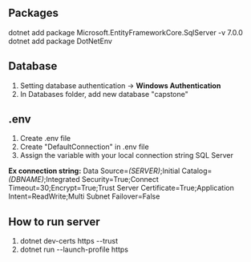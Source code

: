 ## Packages

dotnet add package Microsoft.EntityFrameworkCore.SqlServer -v 7.0.0
dotnet add package DotNetEnv

## Database

1. Setting database authentication -> **Windows Authentication**
2. In Databases folder, add new database "capstone"

## .env

1. Create .env file
2. Create "DefaultConnection" in .env file
3. Assign the variable with your local connection string SQL Server

**Ex connection string:**
Data Source=_(SERVER)_;Initial Catalog=_(DBNAME)_;Integrated Security=True;Connect Timeout=30;Encrypt=True;Trust Server Certificate=True;Application Intent=ReadWrite;Multi Subnet Failover=False

## How to run server

1. dotnet dev-certs https --trust
2. dotnet run --launch-profile https
